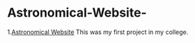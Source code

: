 # Astronomical-Website-
1.[Astronomical Website](https://23Bhupesh.github.io/Astronomical-Website-/index.html)
This was my first project in my college.
